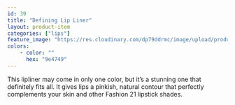 ```yaml
---
id: 39
title: "Defining Lip Liner"
layout: product-item
categories: ["lips"]
feature_image: "https://res.cloudinary.com/dp79ddrmc/image/upload/products/definingLipLiner.jpg"
colors:
    - color: ""
      hex: "9e4749"
---
```

This lipliner may come in only one color, but it’s a stunning one that definitely fits all. It gives lips a pinkish, natural contour that perfectly complements your skin and other Fashion 21 lipstick shades.
